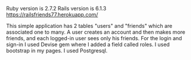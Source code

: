 Ruby version is 2.7.2
Rails version is 6.1.3
https://railsfriends77.herokuapp.com/ 

This simple application has 2 tables "users" and "friends" which are associated one to many. A user creates an account and then makes more friends, and each logged-in user sees only his friends. For the login and sign-in  I used Devise gem where I added a field called roles.
I used bootstrap in my pages. I used Postgresql. 

